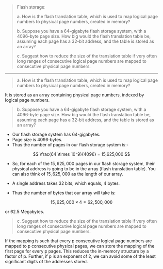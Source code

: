 > Flash storage: 
> 
> a. How is the flash translation table, which is used to map logical page 
> numbers to physical page numbers, created in memory? 
> 
> b. Suppose you have a 64-gigabyte flash storage system, with a 4096-byte 
> page size. How big would the flash translation table be, assuming each 
> page has a 32-bit address, and the table is stored as an array? 
> 
> c. Suggest how to reduce the size of the translation table if very often long 
> ranges of consecutive logical page numbers are mapped to consecutive physical 
> page numbers. 

--------------------------------

> a. How is the flash translation table, which is used to map logical page 
> numbers to physical page numbers, created in memory? 

It is stored as an array containing physical page numbers, indexed by logical 
page numbers.

> b. Suppose you have a 64-gigabyte flash storage system, with a 4096-byte 
> page size. How big would the flash translation table be, assuming each 
> page has a 32-bit address, and the table is stored as an array? 

* Our flash storage system has 64-gigabytes. 
* Page size is 4096-bytes. 
* Thus the number of pages in our flash storage system is:- 

$$
\frac{64 \times 10^9}{4096} = 15,625,000 
$$

* So, for each of the $15,625,000$ pages in our flash storage system, 
their physical address is going to be in the array (flash translation table). 
You can also think of $15,625,000$ as the length of our array. 

* A single address takes 32 bits, which equals, 4 bytes.

* Thus the number of bytes that our array will take is: 

$$
15,625,000 \times 4 = 62,500,000
$$

or 62.5 Megabytes. 

> c. Suggest how to reduce the size of the translation table if very often long 
> ranges of consecutive logical page numbers are mapped to consecutive physical 
> page numbers. 

If the mapping is such that every p consecutive logical page numbers are mapped to p 
consecutive physical pages, we can store the mapping of the first page for every p 
pages. This reduces the in-memory structure by a factor of p. Further, if p is an exponent
of 2, we can avoid some of the least significant digits of the addresses stored. 